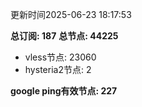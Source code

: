 更新时间2025-06-23 18:17:53

**总订阅: 187**
**总节点: 44225**
- vless节点: 23060
- hysteria2节点: 2

**google ping有效节点: 227**
